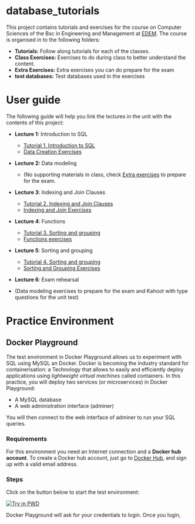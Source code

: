 # database_tutorials
This project contains tutorials and exercises for the course on Computer Sciences of the Bsc in Engineering and 
Management at [EDEM](https://edem.es/). 
The course is organised in to the following folders: 
- **Tutorials:** Follow along tutorials for each of the classes. 
- **Class Exercises:** Exercises to do during class to better understand the content.
- **Extra Exercises:** Extra exercises you can do prepare for the exam
- **test databases:** Test databases used in the exercises

# User guide
The following guide will help you link the lectures in the unit with the contents of this project: 

- **Lecture 1:** Introduction to SQL
   - [Tutorial 1. Introduction to SQL](https://github.com/ffraile/database_tutorials/blob/main/tutorials/1.%20Introduction%20to%20SQL.ipynb)
   - [Data Creation Exercises](https://github.com/ffraile/database_tutorials/blob/main/class%20exercises/1.%20Introduction%20to%20SQL.ipynb)
- **Lecture 2:** Data modeling
  - (No supporting materials in class, check [Extra exercises](https://github.com/ffraile/database_tutorials/tree/main/Extra%20Exercises) to prepare for the exam.

- **Lecture 3**: Indexing and Join Clauses
  - [Tutorial 2. Indexing and Join Clauses](https://github.com/ffraile/database_tutorials/blob/main/tutorials/2.%20Indexing%20and%20Join%20clauses.ipynb)
  - [Indexing and Join Exercises](https://github.com/ffraile/database_tutorials/blob/main/class%20exercises/2.%20Indexing%20and%20Join%20Operations.ipynb)

- **Lecture 4**: Functions
  - [Tutorial 3. Sorting and grouping](https://github.com/ffraile/database_tutorials/blob/main/tutorials/3.%20Data%20Type%20Functions.ipynb)
  - [Functions exercises](https://github.com/ffraile/database_tutorials/blob/main/class%20exercises/3.%20Functions.ipynb)

- **Lecture 5**: Sorting and grouping
  - [Tutorial 4. Sorting and grouping](https://github.com/ffraile/database_tutorials/blob/main/tutorials/4.%20Sorting%20and%20grouping.ipynb)
  - [Sorting and Grouping Exercises](https://github.com/ffraile/database_tutorials/blob/main/class%20exercises/4.%20Sorting%20and%20grouping.ipynb)

- **Lecture 6**: Exam rehearsal
- (Data modeling exercises to prepare for the exam and Kahoot with type questions for the unit test)

# Practice Environment
## Docker Playground
The test environment in Docker Playground allows us to experiment with SQL using MySQL an Docker. Docker is becoming 
the industry standard for containerisation: a Technology that allows to easily and efficiently deploy applications 
using *lightweight virtual machines* called containers. 
In this practice, you will deploy two services (or microservices) in Docker Playground:
- A MySQL database
- A web administration interface (adminer)

You will then connect to the web interface of adminer to run your SQL queries. 
### Requirements 
For this environment you need an Internet connection and a **Docker hub account**. To create a Docker hub account, just 
go to [Docker Hub](https://hub.docker.com/), and sign up with a valid email address. 

### Steps
Click on the button below to start the test environment: 

[![Try in PWD](https://raw.githubusercontent.com/play-with-docker/stacks/master/assets/images/button.png)](https://labs.play-with-docker.com/?stack=https://raw.githubusercontent.com/ffraile/database_tutorials/master/test_databases/stack.yml)

Docker Playground will ask for your credentials to login. 
Once you login, 